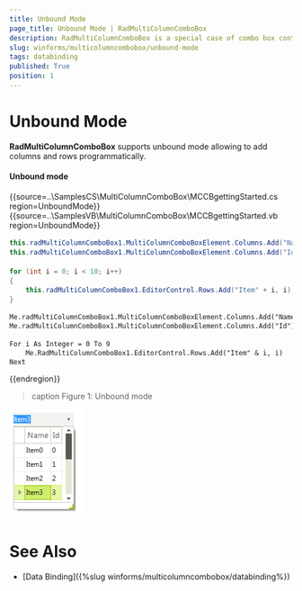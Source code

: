 ```yaml
---
title: Unbound Mode
page_title: Unbound Mode | RadMultiColumnComboBox
description: RadMultiColumnComboBox is a special case of combo box control with RadGridView integrated in its drop-down.
slug: winforms/multicolumncombobox/unbound-mode
tags: databinding
published: True
position: 1 
---
```


# Unbound Mode

**RadMultiColumnComboBox** supports unbound mode allowing to add columns and rows programmatically.

#### Unbound mode

{{source=..\SamplesCS\MultiColumnComboBox\MCCBgettingStarted.cs region=UnboundMode}} 
{{source=..\SamplesVB\MultiColumnComboBox\MCCBgettingStarted.vb region=UnboundMode}} 

````C#
this.radMultiColumnComboBox1.MultiColumnComboBoxElement.Columns.Add("Name");
this.radMultiColumnComboBox1.MultiColumnComboBoxElement.Columns.Add("Id");

for (int i = 0; i < 10; i++)
{
    this.radMultiColumnComboBox1.EditorControl.Rows.Add("Item" + i, i);
}

````
````VB.NET
Me.radMultiColumnComboBox1.MultiColumnComboBoxElement.Columns.Add("Name")
Me.radMultiColumnComboBox1.MultiColumnComboBoxElement.Columns.Add("Id")

For i As Integer = 0 To 9
    Me.RadMultiColumnComboBox1.EditorControl.Rows.Add("Item" & i, i)
Next

````

{{endregion}} 

>caption Figure 1: Unbound mode

![multicolumncombobox-unbound-mode 001](images/multicolumncombobox-unbound-mode001.png)


# See Also

* [Data Binding]({%slug winforms/multicolumncombobox/databinding%})	